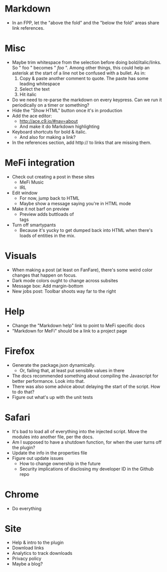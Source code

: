 Markdown
========
* In an FPP, let the "above the fold" and the "below the fold" areas share link references.

Misc
====
* Maybe trim whitespace from the selection before doing bold/italic/links. So " foo " becomes " *foo* ". Among other things, this could help an asterisk at the start of a line not be confused with a bullet. As in:
    1. Copy & paste another comment to quote. The paste has some leading whitespace
    2. Select the text
    3. Hit italic
* Do we need to re-parse the markdown on every keypress. Can we run it periodically on a timer or something?
* Hide the "Show HTML" button once it's in production
* Add the ace editor:
    - http://ace.c9.io/#nav=about
    - And make it do Markdown highlighting
* Keyboard shortcuts for bold & italic.
    - And also for making a link?
* In the references section, add http:// to links that are missing them.

MeFi integration
================
* Check out creating a post in these sites
    - MeFi Music
    - IRL
* Edit window
    - For now, jump back to HTML
    - Maybe show a message saying you're in HTML mode
* Make it not barf on preview
    - Preview adds buttloads of <br> tags
* Turn off smartypants
    - Because it's yucky to get dumped back into HTML when there's loads of entities in the mix.

Visuals
=======
* When making a post (at least on FanFare), there's some weird color changes that happen on focus.
* Dark mode colors ought to change across subsites
* Message box: Add margin-bottom
* New jobs post: Toolbar shoots way far to the right

Help
====
* Change the "Markdown help" link to point to MeFi specific docs
* "Markdown for MeFi" should be a link to a project page

Firefox
=======
* Generate the package.json dynamically.
  - Or, failing that, at least put sensible values in there
* The docs recommended something about compiling the Javascript for better performance. Look into that.
* There was also some advice about delaying the start of the script. How to do that?
* Figure out what's up with the unit tests

Safari
======
* It's bad to load all of everything into the injected script. Move the modules into another file, per the docs.
* Am I supposed to have a shutdown function, for when the user turns off the plugin?
* Update the info in the properties file
* Figure out update issues 
    - How to change ownership in the future
    - Security implications of disclosing my developer ID in the Github repo

Chrome
======
* Do everything

Site
====
* Help & intro to the plugin
* Download links
* Analytics to track downloads
* Privacy policy
* Maybe a blog?

